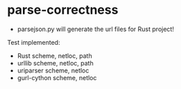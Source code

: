 # parse-correctness

+ parsejson.py will generate the url files for Rust project!

Test implemented:
+ Rust scheme, netloc, path
+ urllib scheme, netloc, path
+ uriparser scheme, netloc
+ gurl-cython scheme, netloc

